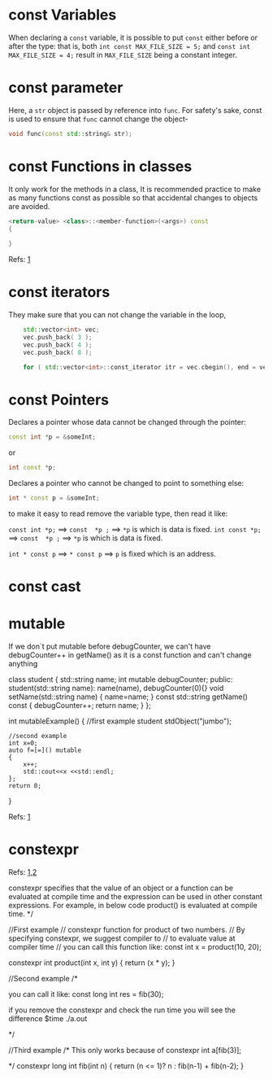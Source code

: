 # const Variables

When declaring a `const` variable, it is possible to put `const` either before or after the type: 
that is, both `int const MAX_FILE_SIZE = 5;` and `const int MAX_FILE_SIZE = 4;` result in `MAX_FILE_SIZE` being a constant integer.

# const parameter
Here, a `str` object is passed by reference into `func`. For safety's sake, const is used to ensure that `func` cannot change the object-
```cpp
void func(const std::string& str);
```

# const Functions in classes
It only work for the methods in a class, 
It is recommended practice to make as many functions const as possible so that accidental changes to objects are avoided.
```cpp
<return-value> <class>::<member-function>(<args>) const
{
   
}
```

Refs: [1](https://www.youtube.com/watch?v=4fJBrditnJU)

# const iterators
They make sure that you can not change the variable in the loop,
```cpp
    std::vector<int> vec;
    vec.push_back( 3 );
    vec.push_back( 4 );
    vec.push_back( 8 );

    for ( std::vector<int>::const_iterator itr = vec.cbegin(), end = vec.cend(); itr != vec.cend(); ++itr ) { }
```
# const Pointers
Declares a pointer whose data cannot be changed through the pointer:
```cpp
const int *p = &someInt;
```
or 
```cpp
int const *p;
```

Declares a pointer who cannot be changed to point to something else:
```cpp
int * const p = &someInt;
```

to make it easy to read remove the variable type,  then read it like:

`const int *p;`  ==> `const  *p ;` ==> `*p` is which is data is fixed.
`int const *p;`  ==> `const  *p ;` ==> `*p` is which is data is fixed.

`int * const p` ==>  `* const p` ==> `p` is fixed which is an address.



# const cast


# mutable
 

If we don`t put mutable before debugCounter, we can't have debugCounter++ in getName() as it is a const function and can't change anything




class student 
{
    std::string name;
    int mutable debugCounter;
public: 
    student(std::string name): name(name), debugCounter(0){}
    void setName(std::string name)
    {
        name=name;
    }
    const std::string getName() const
    {
        debugCounter++;
        return name;
    }
};

int mutableExample()
{
    //first example
    student stdObject("jumbo");
    
    
    //second example
    int x=0;
    auto f=[=]() mutable
    {
        x++;
        std::cout<<x <<std::endl;
    };
    return 0;
}

Refs: [1](https://www.youtube.com/watch?v=bP9z3H3cVMY)

# constexpr 


Refs: [1](https://www.geeksforgeeks.org/understanding-constexper-specifier-in-c/),[2](https://www.youtube.com/watch?v=4Vnd2I91s2c&)

constexpr specifies that the value of an object or a function can be evaluated at compile time
 and the expression can be used in other constant expressions.
For example, in below code product() is evaluated at compile time.
*/

//First example
// constexpr function for product of two numbers.
// By specifying constexpr, we suggest compiler to
// to evaluate value at compiler time
// you can call this function like:  const int x = product(10, 20);

constexpr int product(int x, int y)
{
    return (x * y);
}


//Second example
/*

you can call it like:
const long int res = fib(30);

if you remove the constexpr and check the run time you will see the difference
$time ./a.out

*/

//Third example
/*
This only works because of constexpr
 int a[fib(3)];

*/
constexpr long int fib(int n)
{
    return (n <= 1)? n : fib(n-1) + fib(n-2);
}


